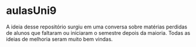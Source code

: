 # aulasUni9

A ideia desse repositório surgiu em uma conversa sobre matérias perdidas de alunos que faltaram ou iniciaram o semestre depois da maioria.
Todas as ideias de melhoria seram muito bem vindas.
